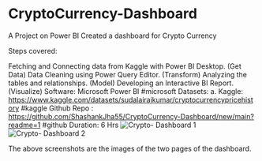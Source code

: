 # CryptoCurrency-Dashboard
A Project on Power BI Created a dashboard for Crypto Currency

Steps covered:

Fetching and Connecting data from Kaggle with Power BI Desktop. (Get Data)
Data Cleaning using Power Query Editor. (Transform)
Analyzing the tables and relationships. (Model)
Developing an Interactive BI Report. (Visualize)
Software: Microsoft Power BI #microsoft Datasets: a. Kaggle:  https://www.kaggle.com/datasets/sudalairajkumar/cryptocurrencypricehistory #kaggle  Github Repo : https://github.com/ShashankJha55/CryptoCurrency-Dashboard/new/main?readme=1 #github Duration: 6 Hrs
![Crypto- Dashboard 1](https://user-images.githubusercontent.com/107531714/182807805-0052859d-5326-4bce-a01b-0cc421608e1e.png)
![Crypto- Dashboard 2](https://user-images.githubusercontent.com/107531714/182807885-a21b8934-ecf8-43db-a611-1ca9aa6cc8ca.png)

The above screenshots are the images of the two pages of the dashboard.
